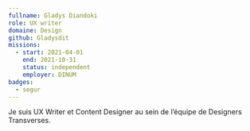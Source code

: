 ```yaml
---
fullname: Gladys Diandoki
role: UX writer
domaine: Design
github: Gladysdit
missions:
  - start: 2021-04-01
    end: 2021-10-31
    status: independent
    employer: DINUM
badges:
  - segur
---
```


Je suis UX Writer et Content Designer au sein de l’équipe de Designers Transverses.
